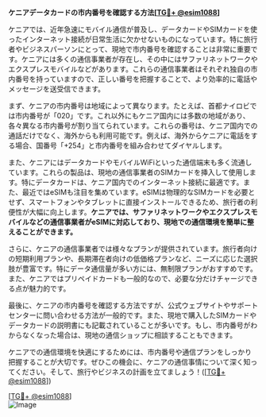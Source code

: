 **ケニアデータカードの市内番号を確認する方法[[TG💪+ @esim1088](https://t.me/s/esim1088)]**

ケニアでは、近年急速にモバイル通信が普及し、データカードやSIMカードを使ったインターネット接続が日常生活に欠かせないものになっています。特に旅行者やビジネスパーソンにとって、現地で市内番号を確認することは非常に重要です。ケニアには多くの通信事業者が存在し、その中にはサファリネットワークやエクスプレスモバイルなどがあります。これらの通信事業者はそれぞれ独自の市内番号を持っていますので、正しい番号を把握することで、より効率的に電話やメッセージを送受信できます。

まず、ケニアの市内番号は地域によって異なります。たとえば、首都ナイロビでは市内番号が「020」です。これ以外にもケニア国内には多数の地域があり、各々異なる市内番号が割り当てられています。これらの番号は、ケニア国内での通話だけでなく、海外からも利用可能です。例えば、海外からケニアに電話をする場合、国番号「+254」と市内番号を組み合わせてダイヤルします。

また、ケニアにはデータカードやモバイルWiFiといった通信端末も多く流通しています。これらの製品は、現地の通信事業者のSIMカードを挿入して使用します。特にデータカードは、ケニア国内でのインターネット接続に最適です。また、最近ではeSIMも注目を集めています。eSIMは物理的なSIMカードを必要とせず、スマートフォンやタブレットに直接インストールできるため、旅行者の利便性が大幅に向上します。**ケニアでは、サファリネットワークやエクスプレスモバイルなどの通信事業者がeSIMに対応しており、現地での通信環境を簡単に整えることができます。**

さらに、ケニアの通信事業者では様々なプランが提供されています。旅行者向けの短期利用プランや、長期滞在者向けの低価格プランなど、ニーズに応じた選択肢が豊富です。特にデータ通信量が多い方には、無制限プランがおすすめです。また、ケニアではプリペイドカードも一般的なので、必要な分だけチャージできる点が魅力的です。

最後に、ケニアの市内番号を確認する方法ですが、公式ウェブサイトやサポートセンターに問い合わせる方法が一般的です。また、現地で購入したSIMカードやデータカードの説明書にも記載されていることが多いです。もし、市内番号がわからなくなった場合は、現地の通信ショップに相談することもできます。

ケニアでの通信環境を快適にするためには、市内番号や通信プランをしっかり把握することが大切です。ぜひこの機会に、ケニアの通信事情について深く知ってください。そして、旅行やビジネスの計画を立てましょう！([[TG💪+ @esim1088](https://t.me/s/esim1088)])  

[[TG💪+ @esim1088](https://t.me/s/esim1088)]  
![Image](https://i.postimg.cc/Y0z9fWf4/image.png)